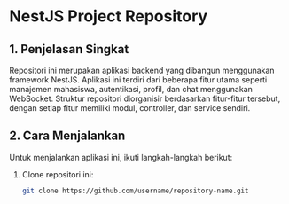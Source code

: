 # NestJS Project Repository

## 1. Penjelasan Singkat

Repositori ini merupakan aplikasi backend yang dibangun menggunakan framework NestJS. Aplikasi ini terdiri dari beberapa fitur utama seperti manajemen mahasiswa, autentikasi, profil, dan chat menggunakan WebSocket. Struktur repositori diorganisir berdasarkan fitur-fitur tersebut, dengan setiap fitur memiliki modul, controller, dan service sendiri.

## 2. Cara Menjalankan

Untuk menjalankan aplikasi ini, ikuti langkah-langkah berikut:

1. Clone repositori ini:
   ```bash
   git clone https://github.com/username/repository-name.git
